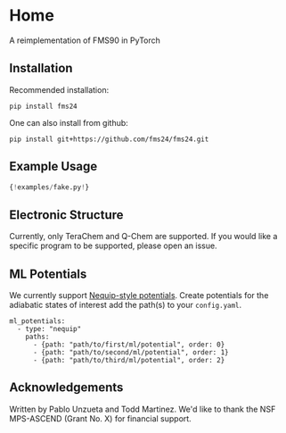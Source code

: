 # Home
A reimplementation of FMS90 in PyTorch

## Installation
Recommended installation:

`pip install fms24`

One can also install from github:

`pip install git+https://github.com/fms24/fms24.git`

## Example Usage
```python
{!examples/fake.py!}
```

## Electronic Structure
Currently, only TeraChem and Q-Chem are supported. If you would like a specific program to be supported, please open an issue.

## ML Potentials
We currently support [Nequip-style potentials](https://github.com/mir-group/nequip). Create potentials for the adiabatic states of interest add the path(s) to your `config.yaml`.

```
ml_potentials:
  - type: "nequip"
    paths:
      - {path: "path/to/first/ml/potential", order: 0}
      - {path: "path/to/second/ml/potential", order: 1}
      - {path: "path/to/third/ml/potential", order: 2}
```

## Acknowledgements
Written by Pablo Unzueta and Todd Martinez. We'd like to thank the NSF MPS-ASCEND (Grant No. X) for financial support.



